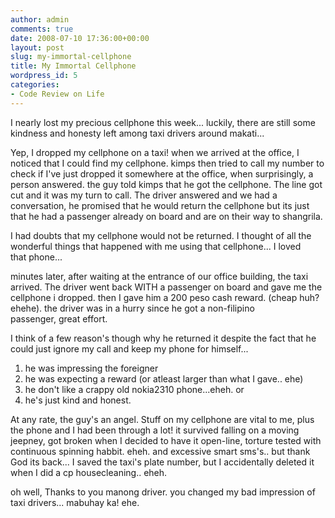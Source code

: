 ```yaml
---
author: admin
comments: true
date: 2008-07-10 17:36:00+00:00
layout: post
slug: my-immortal-cellphone
title: My Immortal Cellphone
wordpress_id: 5
categories:
- Code Review on Life
---
```


I nearly lost my precious cellphone this week... luckily, there are still some kindness and honesty left among taxi drivers around makati...

Yep, I dropped my cellphone on a taxi! when we arrived at the office, I noticed that I could find my cellphone. kimps then tried to call my number to check if I've just dropped it somewhere at the office, when surprisingly, a person answered. the guy told kimps that he got the cellphone. The line got cut and it was my turn to call. The driver answered and we had a conversation, he promised that he would return the cellphone but its just that he had a passenger already on board and are on their way to shangrila.

I had doubts that my cellphone would not be returned. I thought of all the wonderful things that happened with me using that cellphone... I loved that phone...

minutes later, after waiting at the entrance of our office building, the taxi arrived. The driver went back WITH a passenger on board and gave me the cellphone i dropped. then I gave him a 200 peso cash reward. (cheap huh? ehehe). the driver was in a hurry since he got a non-filipino passenger, great effort.

I think of a few reason's though why he returned it despite the fact that he could just ignore my call and keep my phone for himself...

1. he was impressing the foreigner
2. he was expecting a reward (or atleast larger than what I gave.. ehe)
3. he don't like a crappy old nokia2310 phone...eheh. or
4. he's just kind and honest.

At any rate, the guy's an angel. Stuff on my cellphone are vital to me, plus the phone and I had been through a lot! it survived falling on a moving jeepney, got broken when I decided to have it open-line, torture tested with continuous spinning habbit. eheh. and excessive smart sms's.. but thank God its back... I saved the taxi's plate number, but I accidentally deleted it when I did a cp housecleaning.. eheh.

oh well, Thanks to you manong driver. you changed my bad impression of taxi drivers... mabuhay ka! ehe.
